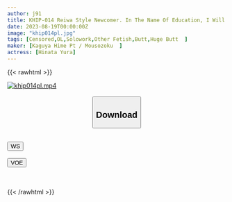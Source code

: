 ```yaml
---
author: j91
title: KHIP-014 Reiwa Style Newcomer. In The Name Of Education, I Will Educate You On The Prices! Hinata Yura
date: 2023-08-19T00:00:00Z
image: "khip014pl.jpg"
tags: [Censored,OL,Solowork,Other Fetish,Butt,Huge Butt	 ]
maker: [Kaguya Hime Pt / Mousozoku  ]
actress: [Hinata Yura]
---
```



{{< rawhtml >}}

<div class="video" data-videoid="xc3gppagx9zy">
    <a href="javascript:;">
        <img src="https://my.j91.asia/posts/khip014pl/khip014pl.jpg" width="WIDTH" height="HEIGHT" alt="khip014pl.mp4" loading="lazy">
    </a>
</div>

<script type="text/javascript" src="https://j91.asia/asset/on-demand-ws.js"></script>

<br>
  <link rel="stylesheet" href="https://j91.asia/asset/bs5.css">
  
  <center>
  <button class="btn btn-primary" type="button" data-bs-toggle="collapse" data-bs-target=".multi-collapse" aria-expanded="false" aria-controls="multiCollapseExample1 multiCollapseExample2"><h2>Download</h2></button></center>
</p>
<div class="row">
  <div class="col">
    <div class="collapse multi-collapse" id="multiCollapseExample1">
      <div class="card card-body">
	      	      <br>
<div class="buttons">  
<a href="https://wolfstream.tv/xc3gppagx9zy"><button class="btn-hover color-3"><i class="fa fa-download"></i> WS</button></a></div>
    </div>
  </div>
</div>
  <div class="col">
    <div class="collapse multi-collapse" id="multiCollapseExample2">
      <div class="card card-body">
	      <br>
<div class="buttons">
    <a href="https://voe.sx/umq9wvza2dar"><button class="btn-hover color-9"><i class="fa fa-download"></i> VOE</button></a></div>
<br><br>
      </div>
    </div>
  </div>
</div>

{{< /rawhtml >}}
